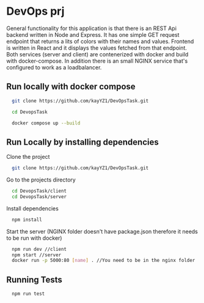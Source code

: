 
# DevOps prj
General functionality for this application is that there is an REST Api backend written in Node and Express. It has one simple GET request endpoint that returns a lits of colors with their names and values. Frontend is written in React and it displays the values fetched from that endpoint. Both services (server and client) are contenerized with docker and build with docker-compose. In addition there is an small NGINX service that's configured to work as a loadbalancer.
## Run locally with docker compose
```bash
  git clone https://github.com/kayYZ1/DevOpsTask.git
```

```bash
  cd DevopsTask
```
```bash
  docker compose up --build
```

## Run Locally by installing dependencies

Clone the project

```bash
  git clone https://github.com/kayYZ1/DevOpsTask.git
```

Go to the projects directory

```bash
  cd DevopsTask/client
  cd DevopsTask/server
```

Install dependencies

```bash
  npm install
```

Start the server (NGINX folder doesn't have package.json therefore it needs to be run with docker)

```bash
  npm run dev //client
  npm start //server
  docker run -p 5000:80 [name] . //You need to be in the nginx folder
```



## Running Tests


```bash
  npm run test
```


